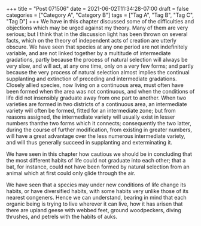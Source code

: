 +++
title = "Post 071506"
date = 2021-06-02T11:34:28-07:00
draft = false
categories = ["Category A", "Category B"]
tags = ["Tag A", "Tag B", "Tag C", "Tag D"]
+++
We have in this chapter discussed some of the difficulties and objections which may be urged against my theory. Many of them are very serious; but I think that in the discussion light has been thrown on several facts, which on the theory of independent acts of creation are utterly obscure. We have seen that species at any one period are not indefinitely variable, and are not linked together by a multitude of intermediate gradations, partly because the process of natural selection will always be very slow, and will act, at any one time, only on a very few forms; and partly because the very process of natural selection almost implies the continual supplanting and extinction of preceding and intermediate gradations. Closely allied species, now living on a continuous area, must often have been formed when the area was not continuous, and when the conditions of life did not insensibly graduate away from one part to another. When two varieties are formed in two districts of a continuous area, an intermediate variety will often be formed, fitted for an intermediate zone; but from reasons assigned, the intermediate variety will usually exist in lesser numbers thanthe two forms which it connects; consequently the two latter, during the course of further modification, from existing in greater numbers, will have a great advantage over the less numerous intermediate variety, and will thus generally succeed in supplanting and exterminating it.

We have seen in this chapter how cautious we should be in concluding that the most different habits of life could not graduate into each other; that a bat, for instance, could not have been formed by natural selection from an animal which at first could only glide through the air.

We have seen that a species may under new conditions of life change its habits, or have diversified habits, with some habits very unlike those of its nearest congeners. Hence we can understand, bearing in mind that each organic being is trying to live wherever it can live, how it has arisen that there are upland geese with webbed feet, ground woodpeckers, diving thrushes, and petrels with the habits of auks.
